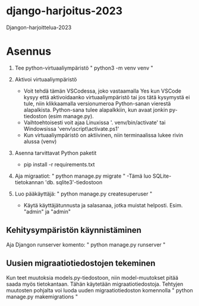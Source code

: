 # django-harjoitus-2023
Djangon-harjoittelua-2023

# Asennus

1. Tee python-virtuaaliympäristö
    "
    python3 -m venv venv
    "

2. Aktivoi virtuaaliympäristö
    - Voit tehdä tämän VSCodessa, joko vastaamalla Yes kun VSCode kysyy
      että aktivoidaanko virtuaaliympäristö tai jos tätä kysymystä ei 
      tule, niin klikkaamalla versionumeroa Python-sanan vierestä
      alapalkista. Python-sana tulee alapalkkiin, kun avaat jonkin
      py-tiedoston (esim manage.py).
    - Vaihtoehtoisesti voit ajaa Linuxissa '. venv/bin/activate' tai
      Windowsissa 'venv\script\activate.ps1'
    - Kun virtuaaliympäristö on aktiivinen, niin terminaalissa lukee rivin alussa (venv)

3. Asenna tarvittavat Python paketit
    - pip install -r requirements.txt

4. Aja migraatiot:
    "
    python manage.py migrate
    "
    -Tämä luo SQLite-tietokannan 'db.
    sqlite3'-tiedostoon

5. Luo pääkäyttäjä:
    "
    python manage.py createsuperuser
    "
    - Käytä käyttäjätunnusta ja salasanaa, jotka muistat helposti.
      Esim. "admin" ja "admin"

## Kehitysympäristön käynnistäminen

Aja Djangon runserver komento:
"
python manage.py runserver
"

## Uusien migraatiotiedostojen tekeminen

Kun teet muutoksia models.py-tiedostoon, niin model-muutokset pitää
saada myös tietokantaan. Tähän käytetään migraatiotiedostoja.
Tehtyjen muutosten pohjalta voi luoda uuden migraatiotiedoston komennolla
"
python manage.py makemigrations
"
